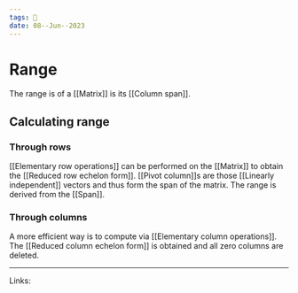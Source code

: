```yaml
---
tags: 🌱
date: 08--Jun--2023
---
```


# Range

The range is of a [[Matrix]] is its [[Column span]].
## Calculating range
### Through rows
[[Elementary row operations]] can be performed on the [[Matrix]] to obtain the [[Reduced row echelon form]]. [[Pivot column]]s are those [[Linearly independent]] vectors and thus form the span of the matrix. The range is derived from the [[Span]].
### Through columns
A more efficient way is to compute via [[Elementary column operations]]. The [[Reduced column echelon form]] is obtained and all zero columns are deleted.

---
Links: 